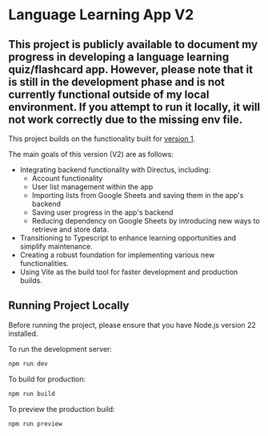 # Language Learning App V2

## This project is publicly available to document my progress in developing a language learning quiz/flashcard app. However, please note that it is still in the development phase and is not currently functional outside of my local environment. If you attempt to run it locally, it will not work correctly due to the missing env file.

This project builds on the functionality built for [version 1](https://github.com/TimFau/language-learning-app). 

The main goals of this version (V2) are as follows:
- Integrating backend functionality with Directus, including:
    - Account functionality
    - User list management within the app
    - Importing lists from Google Sheets and saving them in the app's backend
    - Saving user progress in the app's backend
    - Reducing dependency on Google Sheets by introducing new ways to retrieve and store data.
- Transitioning to Typescript to enhance learning opportunities and simplify maintenance.
- Creating a robust foundation for implementing various new functionalities.
- Using Vite as the build tool for faster development and production builds.

## Running Project Locally

Before running the project, please ensure that you have Node.js version 22 installed.

To run the development server:
```bash
npm run dev
```

To build for production:
```bash
npm run build
```

To preview the production build:
```bash
npm run preview
```
